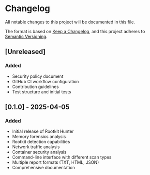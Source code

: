 # Changelog

All notable changes to this project will be documented in this file.

The format is based on [Keep a Changelog](https://keepachangelog.com/en/1.0.0/),
and this project adheres to [Semantic Versioning](https://semver.org/spec/v2.0.0.html).

## [Unreleased]

### Added
- Security policy document
- GitHub CI workflow configuration
- Contribution guidelines
- Test structure and initial tests

## [0.1.0] - 2025-04-05

### Added
- Initial release of Rootkit Hunter
- Memory forensics analysis
- Rootkit detection capabilities
- Network traffic analysis
- Container security analysis
- Command-line interface with different scan types
- Multiple report formats (TXT, HTML, JSON)
- Comprehensive documentation

